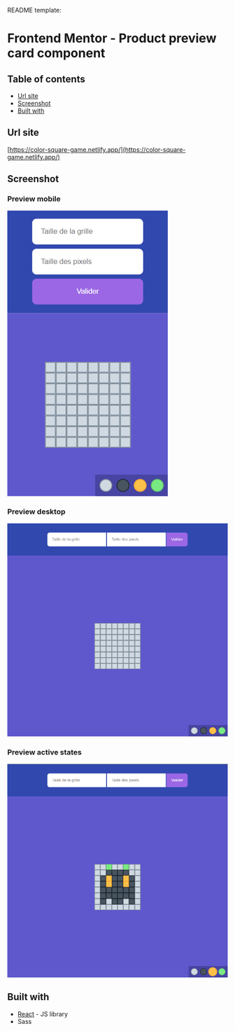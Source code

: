 README template:

# Frontend Mentor - Product preview card component

## Table of contents

- [Url site](#url-site)
- [Screenshot](#screenshot)
- [Built with](#built-with)

## Url site

[https://color-square-game.netlify.app/](https://color-square-game.netlify.app/)

## Screenshot

### Preview mobile

![Design mobile](./design/preview-mobile.png)

### Preview desktop

![Design desktop](./design/preview-desktop.png)

### Preview active states

![Design active states](./design/active-state.png)

## Built with

- [React](https://reactjs.org/) - JS library
- Sass
